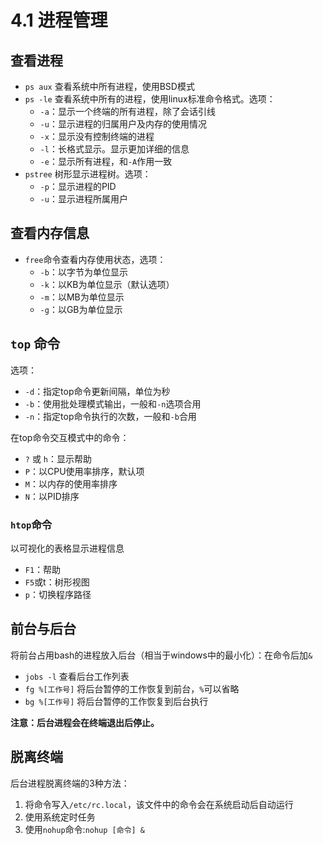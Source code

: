 # 4.1 进程管理

## 查看进程
- `ps aux` 查看系统中所有进程，使用BSD模式
- `ps -le` 查看系统中所有的进程，使用linux标准命令格式。选项：
    - `-a`：显示一个终端的所有进程，除了会话引线
    - `-u`：显示进程的归属用户及内存的使用情况
    - `-x`：显示没有控制终端的进程
    - `-l`：长格式显示。显示更加详细的信息
    - `-e`：显示所有进程，和`-A`作用一致
- `pstree` 树形显示进程树。选项：
    - `-p`：显示进程的PID
    - `-u`：显示进程所属用户

## 查看内存信息
- `free`命令查看内存使用状态，选项：
  - `-b`：以字节为单位显示
  - `-k`：以KB为单位显示（默认选项）
  - `-m`：以MB为单位显示
  - `-g`：以GB为单位显示

## `top` 命令
选项：
  - `-d`：指定top命令更新间隔，单位为秒
  - `-b`：使用批处理模式输出，一般和`-n`选项合用
  - `-n`：指定top命令执行的次数，一般和`-b`合用

  在top命令交互模式中的命令：
  - `?` 或 `h`：显示帮助
  - `P`：以CPU使用率排序，默认项
  - `M`：以内存的使用率排序
  - `N`：以PID排序

### `htop`命令

以可视化的表格显示进程信息
- `F1`：帮助
- `F5`或t：树形视图
- `p`：切换程序路径

## 前台与后台
将前台占用bash的进程放入后台（相当于windows中的最小化）：在命令后加`&`
- `jobs -l` 查看后台工作列表
- `fg %[工作号]` 将后台暂停的工作恢复到前台，`%`可以省略
- `bg %[工作号]` 将后台暂停的工作恢复到后台执行

**注意：后台进程会在终端退出后停止。**

## 脱离终端
后台进程脱离终端的3种方法：
1. 将命令写入`/etc/rc.local`，该文件中的命令会在系统启动后自动运行
2. 使用系统定时任务
3. 使用`nohup`命令:`nohup [命令] &`